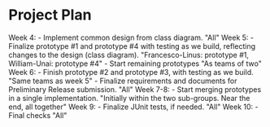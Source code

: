 # Project Plan

Week 4:
        - Implement common design from class diagram.
          "All"
Week 5: 
        - Finalize prototype #1 and prototype #4 with testing as we build,
          reflecting changes to the design (class diagram).
          "Francesco-Linus: prototype #1, William-Unai: prototype #4"
        - Start remaining prototypes
          "As teams of two"
Week 6:
        - Finish prototype #2 and prototype #3, with testing as we build.
          "Same teams as week 5"
        - Finalize requirements and documents for Preliminary Release submission.
          "All"
Week 7-8:
        - Start merging prototypes in a single implementation.
          "Initially within the two sub-groups. Near the end, all together"
Week 9:
        - Finalize JUnit tests, if needed.
          "All"
Week 10:
        - Final checks
          "All"
